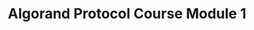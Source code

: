 ---
title: "Algorand Protocol Course Module 1"
description: "Learn about what is blockchain, how the Algorand consensus protocol solves the blockchain trilemma and the applications of blockchain."
type: "course"
category: "Algorand Protocol Course,Blockchain Basics"
difficulty: ""
summary: "Blockchain, the blockchain trilemma and the applications of blockchain"
file_path: ""
image: "https://assets-global.website-files.com/5e39e095596498a8b9624af1/5ffca6e3e0d8ad9231cc2af6_Portfolio-course---final.png"
link: "https://drive.google.com/file/d/1y_p2n5QQ-dyaamYFx-BybHXnwUkE34Pi/view?usp=sharing"
status: "open"
---